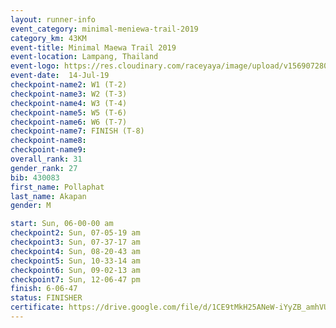 ```yaml
---
layout: runner-info 
event_category: minimal-meniewa-trail-2019 
category_km: 43KM 
event-title: Minimal Maewa Trail 2019 
event-location: Lampang, Thailand 
event-logo: https://res.cloudinary.com/raceyaya/image/upload/v1569072805/logo/minimal-trail_ktnvsp.jpg 
event-date:  14-Jul-19 
checkpoint-name2: W1 (T-2) 
checkpoint-name3: W2 (T-3) 
checkpoint-name4: W3 (T-4) 
checkpoint-name5: W5 (T-6) 
checkpoint-name6: W6 (T-7) 
checkpoint-name7: FINISH (T-8) 
checkpoint-name8: 
checkpoint-name9: 
overall_rank: 31
gender_rank: 27
bib: 430083
first_name: Pollaphat
last_name: Akapan
gender: M

start: Sun, 06-00-00 am
checkpoint2: Sun, 07-05-19 am
checkpoint3: Sun, 07-37-17 am
checkpoint4: Sun, 08-20-43 am
checkpoint5: Sun, 10-33-14 am
checkpoint6: Sun, 09-02-13 am
checkpoint7: Sun, 12-06-47 pm
finish: 6-06-47
status: FINISHER
certificate: https://drive.google.com/file/d/1CE9tMkH25ANeW-iYyZB_amhVU9OMwtDH/view?usp=sharing
---
```

